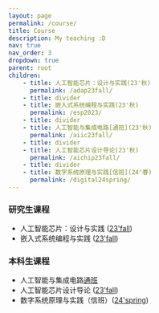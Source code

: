 ```yaml
---
layout: page
permalink: /course/
title: Course
description: My teaching :D
nav: true
nav_order: 3
dropdown: true
parent: root
children: 
    - title: 人工智能芯片：设计与实践(23'秋)
      permalink: /adap23fall/
    - title: divider
    - title: 嵌入式系统编程与实践(23'秋)
      permalink: /esp2023/
    - title: divider
    - title: 人工智能与集成电路[通班](23'秋)
      permalink: /aiic23fall/
    - title: divider
    - title: 人工智能芯片设计导论(23'秋)
      permalink: /aichip23fall/
    - title: divider
    - title: 数字系统原理与实践[信班](24'春)
      permalink: /digital24spring/
---
```


### 研究生课程
  - 人工智能芯片：设计与实践 ([23'fall](/adap23fall/))
  - 嵌入式系统编程与实践 ([23'fall](/esp23fall/))

### 本科生课程
  - 人工智能与集成电路[通班]([23'fall](/aiic23fall/))
  - 人工智能芯片设计导论 ([23'fall](/aichip23fall/))
  - 数字系统原理与实践（信班）([24'spring](/digital24spring/))
